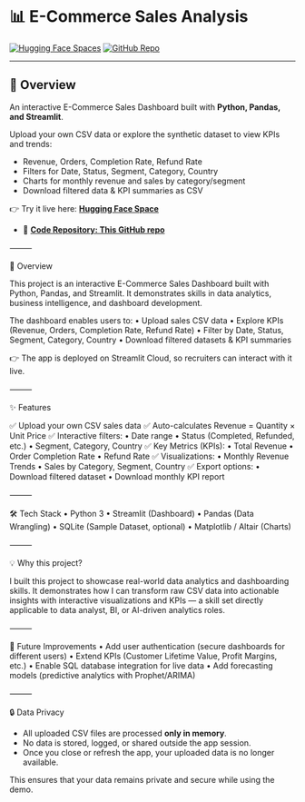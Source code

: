 # 📊 E-Commerce Sales Analysis

[![Hugging Face Spaces](https://img.shields.io/badge/🤗-HuggingFace%20Demo-blue)](https://huggingface.co/spaces/hellosultan/Ecommerce-Sales-Analysis)
[![GitHub Repo](https://img.shields.io/badge/📂-Source%20Code-black)](https://github.com/hellosultan/E-Commerce-Sales-Analysis)

---

## 📖 Overview
An interactive E-Commerce Sales Dashboard built with **Python, Pandas, and Streamlit**.  

Upload your own CSV data or explore the synthetic dataset to view KPIs and trends:
- Revenue, Orders, Completion Rate, Refund Rate  
- Filters for Date, Status, Segment, Category, Country  
- Charts for monthly revenue and sales by category/segment  
- Download filtered data & KPI summaries as CSV  

👉 Try it live here: [**Hugging Face Space**](https://huggingface.co/spaces/hellosultan/Ecommerce-Sales-Analysis)

- 📂 [**Code Repository: This GitHub repo**](https://github.com/hellosultan/E-Commerce-Sales-Analysis)  

⸻

📖 Overview

This project is an interactive E-Commerce Sales Dashboard built with Python, Pandas, and Streamlit.
It demonstrates skills in data analytics, business intelligence, and dashboard development.

The dashboard enables users to:
	•	Upload sales CSV data
	•	Explore KPIs (Revenue, Orders, Completion Rate, Refund Rate)
	•	Filter by Date, Status, Segment, Category, Country
	•	Download filtered datasets & KPI summaries

👉 The app is deployed on Streamlit Cloud, so recruiters can interact with it live.

⸻

✨ Features

✅ Upload your own CSV sales data
✅ Auto-calculates Revenue = Quantity × Unit Price
✅ Interactive filters:
	•	Date range
	•	Status (Completed, Refunded, etc.)
	•	Segment, Category, Country
✅ Key Metrics (KPIs):
	•	Total Revenue
	•	Order Completion Rate
	•	Refund Rate
✅ Visualizations:
	•	Monthly Revenue Trends
	•	Sales by Category, Segment, Country
✅ Export options:
	•	Download filtered dataset
	•	Download monthly KPI report

⸻

🛠️ Tech Stack
	•	Python 3
	•	Streamlit (Dashboard)
	•	Pandas (Data Wrangling)
	•	SQLite (Sample Dataset, optional)
	•	Matplotlib / Altair (Charts)

⸻

💡 Why this project?

I built this project to showcase real-world data analytics and dashboarding skills.
It demonstrates how I can transform raw CSV data into actionable insights with interactive visualizations and KPIs — a skill set directly applicable to data analyst, BI, or AI-driven analytics roles.

⸻

🔮 Future Improvements
	•	Add user authentication (secure dashboards for different users)
	•	Extend KPIs (Customer Lifetime Value, Profit Margins, etc.)
	•	Enable SQL database integration for live data
	•	Add forecasting models (predictive analytics with Prophet/ARIMA)
	
⸻  

🔒 Data Privacy  
- All uploaded CSV files are processed **only in memory**.  
- No data is stored, logged, or shared outside the app session.  
- Once you close or refresh the app, your uploaded data is no longer available.  

This ensures that your data remains private and secure while using the demo.
